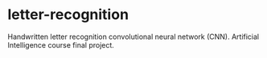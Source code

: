 # letter-recognition
Handwritten letter recognition convolutional neural network (CNN). Artificial Intelligence course final project.
